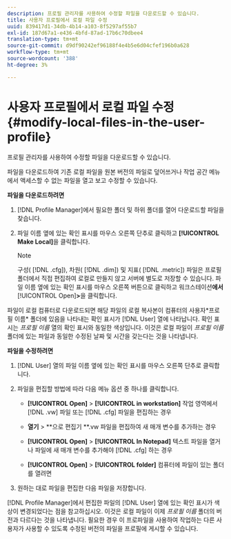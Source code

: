 ```yaml
---
description: 프로필 관리자를 사용하여 수정할 파일을 다운로드할 수 있습니다.
title: 사용자 프로필에서 로컬 파일 수정
uuid: 839417d1-34db-4b14-a103-8f5297af55b7
exl-id: 187d67a1-e436-4bfd-87ad-17b6c70dbee4
translation-type: tm+mt
source-git-commit: d9df90242ef96188f4e4b5e6d04cfef196b0a628
workflow-type: tm+mt
source-wordcount: '388'
ht-degree: 3%

---
```


# 사용자 프로필에서 로컬 파일 수정{#modify-local-files-in-the-user-profile}

프로필 관리자를 사용하여 수정할 파일을 다운로드할 수 있습니다.

파일을 다운로드하여 기존 로컬 파일을 원본 버전의 파일로 덮어쓰거나 작업 공간 메뉴에서 액세스할 수 없는 파일을 열고 보고 수정할 수 있습니다.

**파일을 다운로드하려면**

1. [!DNL Profile Manager]에서 필요한 폴더 및 하위 폴더를 열어 다운로드할 파일을 찾습니다.
1. 파일 이름 옆에 있는 확인 표시를 마우스 오른쪽 단추로 클릭하고 **[!UICONTROL Make Local]**&#x200B;을 클릭합니다.

   >[!NOTE]
   >
   >구성( [!DNL .cfg]), 차원( [!DNL .dim]) 및 지표( [!DNL .metric]) 파일은 프로필 폴더에서 직접 편집하여 로컬로 만들지 않고 서버에 별도로 저장할 수 있습니다. 파일 이름 옆에 있는 확인 표시를 마우스 오른쪽 버튼으로 클릭하고 워크스테이션&#x200B;**에서&#x200B;**[!UICONTROL Open]**>**&#x200B;을 클릭합니다.

파일이 로컬 컴퓨터로 다운로드되면 해당 파일의 로컬 복사본이 컴퓨터의 사용자\*프로필 이름* 폴더에 있음을 나타내는 확인 표시가 [!DNL User] 열에 나타납니다. 확인 표시는 *프로필 이름* 열의 확인 표시와 동일한 색상입니다. 이것은 로컬 파일이 *프로필 이름* 폴더에 있는 파일과 동일한 수정된 날짜 및 시간을 갖는다는 것을 나타냅니다.

**파일을 수정하려면**

1. [!DNL User] 열의 파일 이름 옆에 있는 확인 표시를 마우스 오른쪽 단추로 클릭합니다.
1. 파일을 편집할 방법에 따라 다음 메뉴 옵션 중 하나를 클릭합니다.

   * **[!UICONTROL Open]** >  **[!UICONTROL in workstation]** 작업 영역에서  [!DNL .vw] 파일 또는  [!DNL .cfg] 파일을 편집하는 경우

   * **열기** > **으로 편집기 **.vw 파일을 편집하여 새 매개 변수를 추가하는 경우

   * **[!UICONTROL Open]** >  **[!UICONTROL In Notepad]** 텍스트 파일을 열거나 파일에 새 매개 변수를 추가해야  [!DNL .cfg] 하는 경우

   * **[!UICONTROL Open]** >  **[!UICONTROL folder]** 컴퓨터에 파일이 있는 폴더를 열려면

1. 원하는 대로 파일을 편집한 다음 파일을 저장합니다.

[!DNL Profile Manager]에서 편집한 파일의 [!DNL User] 열에 있는 확인 표시가 색상이 변경되었다는 점을 참고하십시오. 이것은 로컬 파일이 이제 *프로필 이름* 폴더의 버전과 다르다는 것을 나타냅니다. 필요한 경우 이 프로파일을 사용하여 작업하는 다른 사용자가 사용할 수 있도록 수정된 버전의 파일을 프로필에 게시할 수 있습니다.
